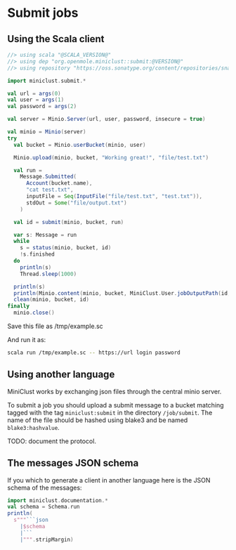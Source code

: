 # Submit jobs 

## Using the Scala client

```scala
//> using scala "@SCALA_VERSION@"
//> using dep "org.openmole.miniclust::submit:@VERSION@" 
//> using repository "https://oss.sonatype.org/content/repositories/snapshots/"

import miniclust.submit.*

val url = args(0)
val user = args(1)
val password = args(2)

val server = Minio.Server(url, user, password, insecure = true)

val minio = Minio(server)
try
  val bucket = Minio.userBucket(minio, user)

  Minio.upload(minio, bucket, "Working great!", "file/test.txt")

  val run =
    Message.Submitted(
      Account(bucket.name),
      "cat test.txt",
      inputFile = Seq(InputFile("file/test.txt", "test.txt")),
      stdOut = Some("file/output.txt")
    )

  val id = submit(minio, bucket, run)

  var s: Message = run
  while
    s = status(minio, bucket, id)
    !s.finished
  do
    println(s)
    Thread.sleep(1000)

  println(s)
  println(Minio.content(minio, bucket, MiniClust.User.jobOutputPath(id, "file/output.txt")))
  clean(minio, bucket, id)
finally
  minio.close()
```

Save this file as /tmp/example.sc

And run it as:
```bash
scala run /tmp/example.sc -- https://url login password
```

## Using another language

MiniClust works by exchanging json files through the central minio server.

To submit a job you should upload a submit message to a bucket matching tagged with the tag `miniclust:submit` in the directory `/job/submit`. The name of the file should be hashed using blake3 and be named `blake3:hashvalue`.

TODO: document the protocol.

## The messages JSON schema

If you which to generate a client in another language here is the JSON schema of the messages:
```scala mdoc:passthrough
import miniclust.documentation.*
val schema = Schema.run
println(
  s"""```json
    |$schema
    |```
    |""".stripMargin)
```

